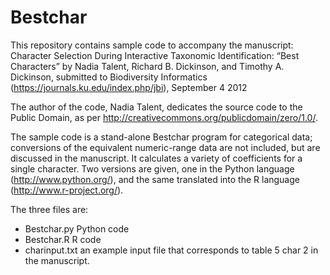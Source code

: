 Bestchar
========

This repository contains sample code to accompany the manuscript:
Character Selection During Interactive Taxonomic Identification: “Best Characters”
by Nadia Talent, Richard B. Dickinson, and Timothy A. Dickinson,
submitted to Biodiversity Informatics (https://journals.ku.edu/index.php/jbi), September 4 2012

The author of the code, Nadia Talent, dedicates the source code to the Public Domain, 
as per http://creativecommons.org/publicdomain/zero/1.0/.

The sample code is a stand-alone Bestchar program for categorical data; conversions 
of the equivalent numeric-range data are not included, but are discussed in the 
manuscript. It calculates a variety of coefficients for a single character. Two 
versions are given, one in the Python language (http://www.python.org/), and the 
same translated into the R language (http://www.r-project.org/).

The three files are:
* Bestchar.py Python code
* Bestchar.R R code
* charinput.txt an example input file that corresponds to table 5 char 2 in the manuscript.
